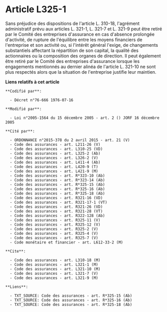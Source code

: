 # Article L325-1

Sans préjudice des dispositions de l'article L. 310-18, l'agrément administratif prévu aux articles L. 321-1, L. 321-7 et L.
321-9 peut être retiré par le Comité des entreprises d'assurance en cas d'absence prolongée d'activité, de rupture de
l'équilibre entre les moyens financiers de l'entreprise et son activité ou, si l'intérêt général l'exige, de changements
substantiels affectant la répartition de son capital, la qualité des actionnaires ou la composition des organes de direction.
Il peut également être retiré par le Comité des entreprises d'assurance lorsque les engagements mentionnés au dernier alinéa
de l'article L. 321-10 ne sont plus respectés alors que la situation de l'entreprise justifie leur maintien.

**Liens relatifs à cet article**

	**Codifié par**:

	  - Décret n°76-666 1976-07-16

	**Modifié par**:

	  - Loi n°2005-1564 du 15 décembre 2005 - art. 2 () JORF 16 décembre 2005

	**Cité par**:

	  - ORDONNANCE n°2015-378 du 2 avril 2015 - art. 21 (V)
	  - Code des assurances - art. L211-26 (V)
	  - Code des assurances - art. L310-25 (VD)
	  - Code des assurances - art. L325-2 (Ab)
	  - Code des assurances - art. L326-2 (V)
	  - Code des assurances - art. L411-4 (Ab)
	  - Code des assurances - art. L420-9 (T)
	  - Code des assurances - art. L421-9 (M)
	  - Code des assurances - art. R*323-10 (Ab)
	  - Code des assurances - art. R*323-14 (Ab)
	  - Code des assurances - art. R*325-15 (Ab)
	  - Code des assurances - art. R*325-16 (Ab)
	  - Code des assurances - art. R*325-18 (Ab)
	  - Code des assurances - art. R321-16 (VD)
	  - Code des assurances - art. R321-17-1 (VT)
	  - Code des assurances - art. R321-26 (VD)
	  - Code des assurances - art. R321-28 (VT)
	  - Code des assurances - art. R322-128 (Ab)
	  - Code des assurances - art. R325-11 (V)
	  - Code des assurances - art. R325-12 (V)
	  - Code des assurances - art. R325-2 (V)
	  - Code des assurances - art. R325-4 (V)
	  - Code des assurances - art. R325-7 (V)
	  - Code monétaire et financier - art. L612-33-2 (M)

	**Cite**:

	  - Code des assurances - art. L310-18 (M)
	  - Code des assurances - art. L321-1 (M)
	  - Code des assurances - art. L321-10 (M)
	  - Code des assurances - art. L321-7 (V)
	  - Code des assurances - art. L321-9 (M)

	**Liens**:

	  - TXT_SOURCE: Code des assurances - art. R*325-15 (Ab)
	  - TXT_SOURCE: Code des assurances - art. R*325-16 (Ab)
	  - TXT_SOURCE: Code des assurances - art. R*325-18 (Ab)
